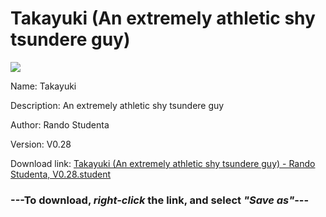 # Takayuki (An extremely athletic shy tsundere guy)

<img src = "https://raw.githubusercontent.com/Arbiter1223/Koukou-Gurashi-Custom-Students/master/Students/Files/Takayuki%20(An%20extremely%20athletic%20shy%20tsundere%20guy).png">

Name: Takayuki

Description: An extremely athletic shy tsundere guy

Author: Rando Studenta

Version: V0.28

Download link: <a href="https://raw.githubusercontent.com/Arbiter1223/Koukou-Gurashi-Custom-Students/master/Students/Files/Takayuki%20(An%20extremely%20athletic%20shy%20tsundere%20guy)%20-%20Rando%20Studenta%2C%20V0.28.student">Takayuki (An extremely athletic shy tsundere guy) - Rando Studenta, V0.28.student</a>

### ---**To download, _right-click_ the link, and select _"Save as"_**---


